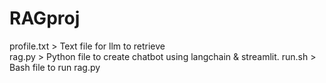 # RAGproj  
profile.txt > Text file for llm to retrieve  
rag.py > Python file to create chatbot using langchain & streamlit.
run.sh > Bash file to run rag.py
